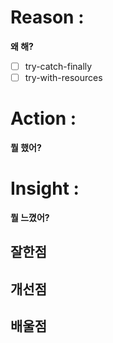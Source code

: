 # Reason : 

**왜 해?**

- [ ] try-catch-finally
- [ ] try-with-resources
# Action : 

**뭘 했어?**

# Insight : 

**뭘 느꼈어?**

## 잘한점

## 개선점

## 배울점
